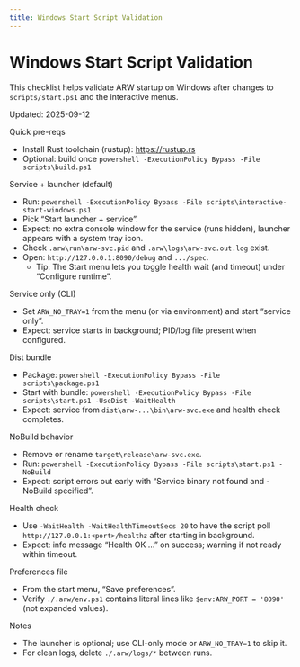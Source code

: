 ```yaml
---
title: Windows Start Script Validation
---
```


# Windows Start Script Validation

This checklist helps validate ARW startup on Windows after changes to `scripts/start.ps1` and the interactive menus.

Updated: 2025-09-12

Quick pre-reqs
- Install Rust toolchain (rustup): https://rustup.rs
- Optional: build once `powershell -ExecutionPolicy Bypass -File scripts\build.ps1`

Service + launcher (default)
- Run: `powershell -ExecutionPolicy Bypass -File scripts\interactive-start-windows.ps1`
- Pick “Start launcher + service”.
- Expect: no extra console window for the service (runs hidden), launcher appears with a system tray icon.
- Check `.arw\run\arw-svc.pid` and `.arw\logs\arw-svc.out.log` exist.
- Open: `http://127.0.0.1:8090/debug` and `.../spec`.
  - Tip: The Start menu lets you toggle health wait (and timeout) under “Configure runtime”.

Service only (CLI)
- Set `ARW_NO_TRAY=1` from the menu (or via environment) and start “service only”.
- Expect: service starts in background; PID/log file present when configured.

Dist bundle
- Package: `powershell -ExecutionPolicy Bypass -File scripts\package.ps1`
- Start with bundle: `powershell -ExecutionPolicy Bypass -File scripts\start.ps1 -UseDist -WaitHealth`
- Expect: service from `dist\arw-...\bin\arw-svc.exe` and health check completes.

NoBuild behavior
- Remove or rename `target\release\arw-svc.exe`.
- Run: `powershell -ExecutionPolicy Bypass -File scripts\start.ps1 -NoBuild`
- Expect: script errors out early with “Service binary not found and -NoBuild specified”.

Health check
- Use `-WaitHealth -WaitHealthTimeoutSecs 20` to have the script poll `http://127.0.0.1:<port>/healthz` after starting in background.
- Expect: info message “Health OK …” on success; warning if not ready within timeout.

Preferences file
- From the start menu, “Save preferences”.
- Verify `./.arw/env.ps1` contains literal lines like `$env:ARW_PORT = '8090'` (not expanded values).

Notes
- The launcher is optional; use CLI-only mode or `ARW_NO_TRAY=1` to skip it.
- For clean logs, delete `./.arw/logs/*` between runs.
